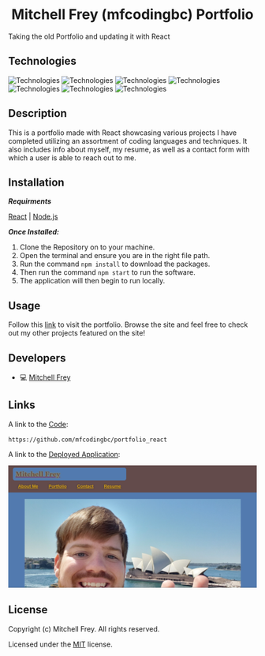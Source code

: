 <h1 align="center"> Mitchell Frey (mfcodingbc) Portfolio </h1>

Taking the old Portfolio and updating it with React

## Technologies

![Technologies](https://img.shields.io/badge/-React-61DAFB?logo=React&logoColor=white)
![Technologies](https://img.shields.io/badge/-HTML-E34F26?logo=html5&logoColor=white)
![Technologies](https://img.shields.io/badge/-CSS-1572B6?logo=css3&logoColor=white)
![Technologies](https://img.shields.io/badge/-JavaScript-007396?logo=JavaScript&logoColor=white)
![Technologies](https://img.shields.io/badge/-Node.js-339933?logo=Node.js&logoColor=white)
![Technologies](https://img.shields.io/badge/-npm-CB3837?logo=npm&logoColor=white)
![Technologies](https://img.shields.io/badge/-Git-F05032?logo=Git&logoColor=white)

## Description

This is a portfolio made with React showcasing various projects I have completed utilizing an assortment of coding languages and techniques. It also includes info about myself, my resume, as well as a contact form with which a user is able to reach out to me.

## Installation

**_Requirments_**

[React](https://reactjs.org/) | [Node.js](https://nodejs.org/en/)

**_Once Installed:_**

1. Clone the Repository on to your machine.
2. Open the terminal and ensure you are in the right file path.
3. Run the command `npm install` to download the packages.
4. Then run the command `npm start` to run the software.
5. The application will then begin to run locally.

## Usage

Follow this [link](https://mfcodingbc.github.io/portfolio_react/) to visit the portfolio. Browse the site and feel free to check out my other projects featured on the site!

## Developers

- :computer: [Mitchell Frey](https://github.com/mfcodingbc)

## Links

A link to the [Code](https://github.com/mfcodingbc/portfolio_react):

```
https://github.com/mfcodingbc/portfolio_react
```

A link to the [Deployed Application](https://mfcodingbc.github.io/portfolio_react/):

![My React Portfolio Site Screenshot](./src/assets/images/react-portfolio-homepage.PNG)

## License

Copyright (c) Mitchell Frey. All rights reserved.

Licensed under the [MIT](LICENSE) license.
